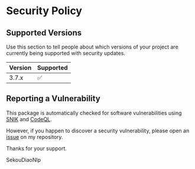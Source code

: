 # Security Policy

## Supported Versions

Use this section to tell people about which versions of your project are
currently being supported with security updates.

| Version | Supported          |
| ------- | ------------------ |
| 3.7.x  | :white_check_mark: |

## Reporting a Vulnerability

This package is automatically checked for software vulnerabilities using [SNIK](https://app.snyk.io/org/sekoudiaonlp/project/f7cb7b42-520b-484b-8a8f-ad7b01c862fd/) and [CodeQL](https://securitylab.github.com/tools/codeql/).

However, if you happen to discover a security vulnerability, please open an [issue](https://github.com/SekouDiaoNlp/mlconjug3/issues) on my repository.

Thanks for your support.

SekouDiaoNlp

